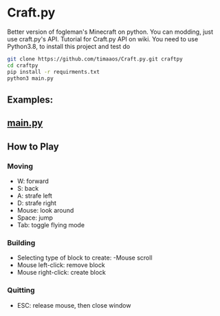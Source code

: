 # Craft.py

Better version of fogleman's Minecraft on python. You can modding, just use craft.py's API. Tutorial for Craft.py API on wiki. You need to use Python3.8, to install this project and test do
```sh
git clone https://github.com/timaaos/Craft.py.git craftpy
cd craftpy
pip install -r requirments.txt
python3 main.py
```
## Examples:
## [main.py](https://github.com/timaaos/Craft.py/blob/master/main.py)

## How to Play

### Moving

- W: forward
- S: back
- A: strafe left
- D: strafe right
- Mouse: look around
- Space: jump
- Tab: toggle flying mode

### Building

- Selecting type of block to create:
    -Mouse scroll
- Mouse left-click: remove block
- Mouse right-click: create block

### Quitting

- ESC: release mouse, then close window
